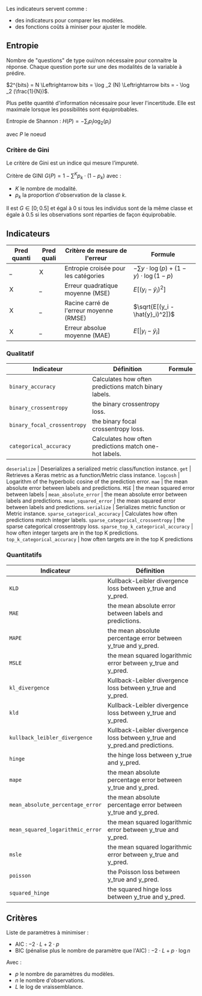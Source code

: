 Les indicateurs servent comme :

* des indicateurs pour comparer les modèles.
* des fonctions coûts à  miniser pour ajuster le modèle.

## Entropie 

Nombre de "questions" de type oui/non nécessaire pour connaitre la réponse. Chaque question porte sur une des modalités de la variable à prédire.

$2^{bits} = N \Leftrightarrow bits = \log _2 (N) \Leftrightarrow bits = - \log _2 (\frac{1}{N})$.

Plus petite quantité d'information nécessaire pour lever l'incertitude. Elle est maximale lorsque les possibilités sont équiprobables.

Entropie de Shannon : $H(P) = -\sum_i p_i \log _2 (p_i)$

avec $P$ le noeud

### Critère de Gini

Le critère de Gini est un indice qui mesure l’impureté. 

Critère de GINI $G(P) = 1 - \sum^{K}{p_k \cdot (1 - p_k)}$
avec :

* $K$ le nombre de modalité.
* $p_k$ la proportion d'observation de la classe $k$.

Il est $G \in [0;0.5]$ et égal à 0 si tous les individus sont de la même classe et égale à 0.5 si les observations sont réparties de façon équiprobable.

## Indicateurs

Pred quanti | Pred quali | Critère de mesure de l'erreur           | Formule      
------------|------------|-----------------------------------------|---
_           | X          | Entropie croisée pour les catégories    | $- \sum y \cdot \log(p) + (1−y) \cdot \log (1−p)$
X           | _          | Erreur quadratique moyenne (MSE)        | $E[(y_i - \hat{y}_i)^2]$
X           | _          | Racine carré de l'erreur moyenne (RMSE) | $\sqrt{E[(y_i - \hat{y}_i)^2]}$
X           | _          | Erreur absolue moyenne (MAE)            | $E[ \vert{y_i - \hat{y}_i} ]$

### Qualitatif

Indicateur 						| Définition | Formule
--------------------------------|---|---
`binary_accuracy`      			| Calculates how often predictions match binary labels.
`binary_crossentropy` 			| the binary crossentropy loss.
`binary_focal_crossentropy`		| the binary focal crossentropy loss.
`categorical_accuracy` 			| Calculates how often predictions match one-hot labels.

`deserialize` 					| Deserializes a serialized metric class/function instance.
`get` 							| Retrieves a Keras metric as a function/Metric class instance.
`logcosh` 						| Logarithm of the hyperbolic cosine of the prediction error.
`mae` 							| the mean absolute error between labels and predictions.
`MSE`                          	| the mean squared error between labels  | 
`mean_absolute_error` 			| the mean absolute error between labels and predictions.
`mean_squared_error`			| the mean squared error between labels and predictions.
`serialize` 					| Serializes metric function or Metric instance.
`sparse_categorical_accuracy` 	| Calculates how often predictions match integer labels.
`sparse_categorical_crossentropy` 	| the sparse categorical crossentropy loss.
`sparse_top_k_categorical_accuracy` | how often integer targets are in the top K predictions.
`top_k_categorical_accuracy` 		| how often targets are in the top K predictions

### Quantitatifs

Indicateur 						| Définition
--------------------------------|---
`KLD` 							| Kullback-Leibler divergence loss between y_true and y_pred.
`MAE` 							| the mean absolute error between labels and predictions.
`MAPE` 							| the mean absolute percentage error between y_true and y_pred.
`MSLE`                    		| the mean squared logarithmic error between y_true and y_pred.
`kl_divergence`					| Kullback-Leibler divergence loss between y_true and y_pred.
`kld` 							| Kullback-Leibler divergence loss between y_true and y_pred.
`kullback_leibler_divergence` 	| Kullback-Leibler divergence loss between y_true and y_pred.and predictions.
`hinge` 						| the hinge loss between y_true and y_pred.
`mape` 							| the mean absolute percentage error between y_true and y_pred.
`mean_absolute_percentage_error`| the mean absolute percentage error between y_true and y_pred.
`mean_squared_logarithmic_error`| the mean squared logarithmic error between y_true and y_pred.
`msle` 							| the mean squared logarithmic error between y_true and y_pred.
`poisson` 						| the Poisson loss between y_true and y_pred.
`squared_hinge` 				| the squared hinge loss between y_true and y_pred.

## Critères 

Liste de paramètres à minimiser :

* AIC : $-2 \cdot L + 2 \cdot p$
* BIC (pénalise plus le nombre de paramètre que l'AIC) : $-2 \cdot L + p \cdot \log n$

Avec : 

* $p$ le nombre de paramètres du modèles.
* $n$ le nombre d'observations.
* $L$ le log de vraissemblance.

